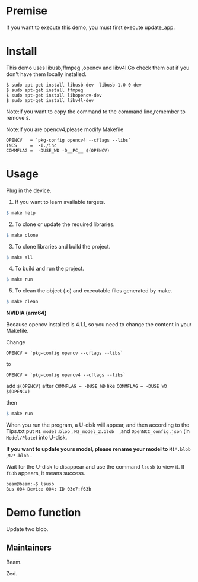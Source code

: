 # Premise

If you want to execute this demo, you must first execute update_app.

# Install

This demo uses libusb,ffmpeg ,opencv and libv4l.Go check them out if you don't have them locally installed.

```shell
$ sudo apt-get install libusb-dev  libusb-1.0-0-dev
$ sudo apt-get install ffmpeg
$ sudo apt-get install libopencv-dev
$ sudo apt-get install libv4l-dev
```

Note:if you want to copy the command to the command line,remember to remove `$`.

Note:if you are opencv4,please modify Makefile
```shell
OPENCV   = `pkg-config opencv4 --cflags --libs`
INCS     =  -I./inc
COMMFLAG =  -DUSE_WD -D__PC__ $(OPENCV)
```
# Usage

Plug in the device.

1. If you want to learn available targets.

```makefile
$ make help
```

2. To clone or update the required libraries.

```makefile
$ make clone
```

3. To clone libraries and build the project.

```makefile
$ make all
```

4. To build and run the project.

```makefile
$ make run
```

5. To clean the object (.o) and executable files generated by make.

```makefile
$ make clean
```

**NVIDIA (arm64)**

Because opencv installed is 4.1.1, so you need to change the content in your Makefile.

Change 
```shell
OPENCV = `pkg-config opencv --cflags --libs`
```
to 
```shell
OPENCV = `pkg-config opencv4 --cflags --libs`
```

add `$(OPENCV)` after `COMMFLAG = -DUSE_WD`
like `COMMFLAG = -DUSE_WD $(OPENCV)`

then

```makefile
$ make run
```

When you run the program, a U-disk will appear, and then according to the Tips.txt put `M1_model.blob` , `M2_model_2.blob  `,and `OpenNCC_config.json` (in `Model/Plate`) into U-disk. 

**If you want to update yours model, please rename your model to** `M1*.blob` ,`M2*.blob` .

Wait for the U-disk to disappear and use the command `lsusb` to view it. If `f63b` appears, it means success.

```shell
beam@beam:~$ lsusb
Bus 004 Device 004: ID 03e7:f63b  
```

#  Demo function 

Update two blob.

## Maintainers

Beam.

Zed.

